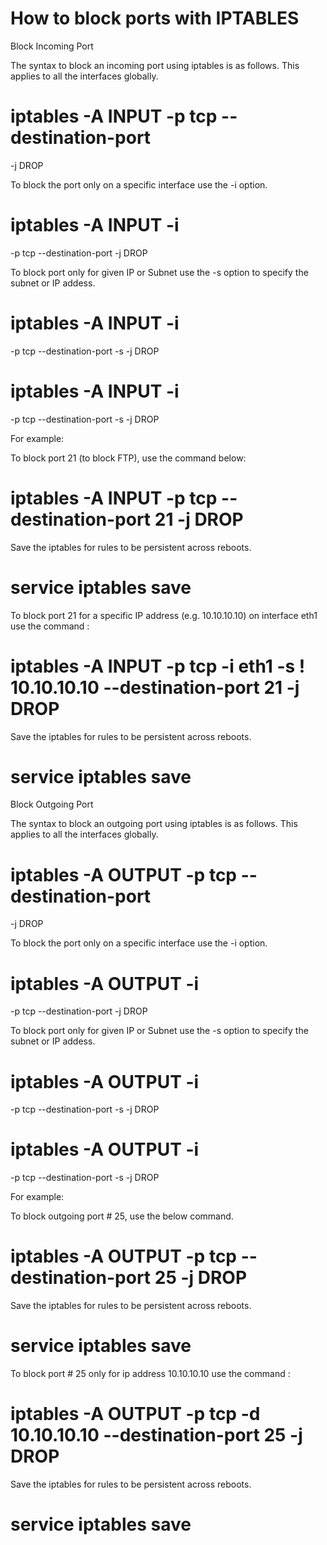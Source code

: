 # How to block ports with IPTABLES

Block Incoming Port

The syntax to block an incoming port using iptables is as follows. This applies to all the interfaces globally.

# iptables -A INPUT -p tcp --destination-port

<port number=""> -j DROP</port>

To block the port only on a specific interface use the -i option.

# iptables -A INPUT -i

<interface name=""> -p tcp --destination-port <port number=""> -j DROP</port></interface>

To block port only for given IP or Subnet use the -s option to specify the subnet or IP addess.

# iptables -A INPUT -i

<interface name=""> -p tcp --destination-port <port number=""> -s <ip address=""> -j DROP</ip></port></interface>

# iptables -A INPUT -i

<interface name=""> -p tcp --destination-port <port number=""> -s <ip subnet=""> -j DROP</ip></port></interface>

For example:

To block port 21 (to block FTP), use the command below:

# iptables -A INPUT -p tcp --destination-port 21 -j DROP

Save the iptables for rules to be persistent across reboots.

# service iptables save

To block port 21 for a specific IP address (e.g. 10.10.10.10) on interface eth1 use the command :

# iptables -A INPUT -p tcp -i eth1 -s ! 10.10.10.10 --destination-port 21 -j DROP

Save the iptables for rules to be persistent across reboots.

# service iptables save

Block Outgoing Port

The syntax to block an outgoing port using iptables is as follows. This applies to all the interfaces globally.

# iptables -A OUTPUT -p tcp --destination-port

<port number=""> -j DROP</port>

To block the port only on a specific interface use the -i option.

# iptables -A OUTPUT -i

<interface name=""> -p tcp --destination-port <port number=""> -j DROP</port></interface>

To block port only for given IP or Subnet use the -s option to specify the subnet or IP addess.

# iptables -A OUTPUT -i

<interface name=""> -p tcp --destination-port <port number=""> -s <ip address=""> -j DROP</ip></port></interface>

# iptables -A OUTPUT -i

<interface name=""> -p tcp --destination-port <port number=""> -s <ip subnet=""> -j DROP</ip></port></interface>

For example:

To block outgoing port # 25, use the below command.

# iptables -A OUTPUT -p tcp --destination-port 25 -j DROP

Save the iptables for rules to be persistent across reboots.

# service iptables save

To block port # 25 only for ip address 10.10.10.10 use the command :

# iptables -A OUTPUT -p tcp -d 10.10.10.10 --destination-port 25 -j DROP

Save the iptables for rules to be persistent across reboots.

# service iptables save
